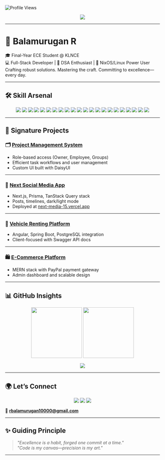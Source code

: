 <!-- Profile Views -->
<img src="https://komarev.com/ghpvc/?username=Balamurugan-1000&color=7b68ee&style=flat-square" alt="Profile Views" />

<!-- Typing Banner -->
<p align="center">
  <img src="https://readme-typing-svg.herokuapp.com?font=JetBrains+Mono&size=22&duration=4000&pause=1000&color=82aaff¢er=true&vCenter=true&width=480&lines=Full-Stack+Engineer+%7C alt="Typing SVG" />
</p>

---

# 👋 **Balamurugan R**

🎓 Final-Year ECE Student @ KLNCE  
💻 Full-Stack Developer | 🧠 DSA Enthusiast | 🐧 NixOS/Linux Power User  
Crafting robust solutions. Mastering the craft. Committing to excellence—every day.

---

## 🛠️ **Skill Arsenal**

<p align="center">
  <!-- Frontend -->
  <img src="https://img.shields.io/badge/-React-61DAFB?style=flat-square&logo=react&logoColor=black" />
  <img src="https://img.shields.io/badge/-Next.js-000?style=flat-square&logo=nextdotjs" />
  <img src="https://img.shields.io/badge/-Vue.js-4FC08D?style=flat-square&logo=vue.js" />
  <img src="https://img.shields.io/badge/-Angular-DD0031?style=flat-square&logo=angular" />
  <img src="https://img.shields.io/badge/-Nuxt.js-00C58E?style=flat-square&logo=nuxtdotjs" />
  <img src="https://img.shields.io/badge/-Tailwind_CSS-38B2AC?style=flat-square&logo=tailwindcss" />
  <img src="https://img.shields.io/badge/-Redux-764ABC?style=flat-square&logo=redux" />
  <!-- Backend -->
  <img src="https://img.shields.io/badge/-Node.js-339933?style=flat-square&logo=nodedotjs" />
  <img src="https://img.shields.io/badge/-Express.js-000000?style=flat-square&logo=express" />
  <img src="https://img.shields.io/badge/-Spring_Boot-6DB33F?style=flat-square&logo=springboot" />
  <img src="https://img.shields.io/badge/-Go-00ADD8?style=flat-square&logo=go" />
  <img src="https://img.shields.io/badge/-REST_API-FF6F61?style=flat-square&logo=rest" />
  <!-- Databases -->
  <img src="https://img.shields.io/badge/-PostgreSQL-336791?style=flat-square&logo=postgresql" />
  <img src="https://img.shields.io/badge/-MongoDB-47A248?style=flat-square&logo=mongodb" />
  <img src="https://img.shields.io/badge/-MySQL-4479A1?style=flat-square&logo=mysql" />
  <img src="https://img.shields.io/badge/-Prisma-2D3748?style=flat-square&logo=prisma" />
  <!-- DevOps & Tools -->
  <img src="https://img.shields.io/badge/-Docker-2496ED?style=flat-square&logo=docker" />
  <img src="https://img.shields.io/badge/-Git-F05032?style=flat-square&logo=git" />
  <img src="https://img.shields.io/badge/-GitHub-181717?style=flat-square&logo=github" />
  <img src="https://img.shields.io/badge/-NixOS-5277C3?style=flat-square&logo=nixos" />
  <img src="https://img.shields.io/badge/-Neovim-57A143?style=flat-square&logo=neovim" />
  <!-- CS Fundamentals -->
  <img src="https://img.shields.io/badge/-DSA-FFD700?style=flat-square&logo=code" />
</p>

---

## 🌟 **Signature Projects**

### 🗂️ **[Project Management System](https://github.com/Balamurugan-1000/Task-manager)**  
- Role-based access (Owner, Employee, Groups)  
- Efficient task workflows and user management  
- Custom UI built with DaisyUI  

---

### 📱 **[Next Social Media App](https://github.com/Balamurugan-1000/next-media)**  
- Next.js, Prisma, TanStack Query stack  
- Posts, timelines, dark/light mode  
- Deployed at [next-media-15.vercel.app](https://next-media-15.vercel.app)  

---

### 🚗 **[Vehicle Renting Platform](https://github.com/Balamurugan-1000/RentARide)**  
- Angular, Spring Boot, PostgreSQL integration  
- Client-focused with Swagger API docs  

---

### 🛍️ **[E-Commerce Platform](https://github.com/Balamurugan-1000/Ecommerce-MERN)**  
- MERN stack with PayPal payment gateway  
- Admin dashboard and scalable design  

---

## 📊 **GitHub Insights**

<p align="center">
  <img src="https://github-readme-stats.vercel.app/api?username=Balamurugan-1000&show_icons=true&theme=tokyonight&hide_border=true" height="165"/>
  <img src="https://github-readme-stats.vercel.app/api/top-langs/?username=Balamurugan-1000&layout=compact&theme=tokyonight&hide_border=true" height="165"/>
</p>

<p align="center">
  <img src="https://github-readme-streak-stats.herokuapp.com?user=Balamurugan-1000&theme=tokyonight&hide_border=true" />
</p>

---

## 🌍 **Let’s Connect**

<p align="center">
  <a href="https://linkedin.com/in/balamurugan1000"><img src="https://img.shields.io/badge/-LinkedIn-0A66C2?style=flat-square&logo=linkedin&logoColor=white" /></a>
  <a href="https://github.com/Balamurugan-1000"><img src="https://img.shields.io/badge/-GitHub-181717?style=flat-square&logo=github&logoColor=white" /></a>
  <a href="https://balamuruganr.me"><img src="https://img.shields.io/badge/-Portfolio-000?style=flat-square&logo=firefox&logoColor=white" /></a>
</p>

📧 **rbalamurugan10000@gmail.com**

---

## ✨ **Guiding Principle**

> *"Excellence is a habit, forged one commit at a time."*  
> *"Code is my canvas—precision is my art."*  

---
